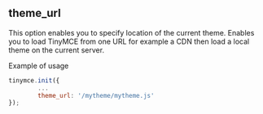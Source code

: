 ## theme_url

This option enables you to specify location of the current theme. Enables you to load TinyMCE from one URL for example a CDN then load a local theme on the current server.

Example of usage

```js
tinymce.init({
        ...
        theme_url: '/mytheme/mytheme.js'
});
```
